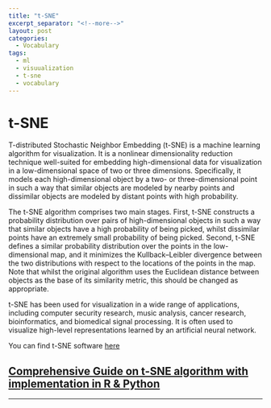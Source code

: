 ```yaml
---
title: "t-SNE"
excerpt_separator: "<!--more-->"
layout: post
categories:
  - Vocabulary
tags:
  - ml
  - visuualization
  - t-sne
  - vocabulary
---
```



# t-SNE

T-distributed Stochastic Neighbor Embedding (t-SNE) is a  <!--more-->  machine learning algorithm for visualization. It is a nonlinear dimensionality reduction technique well-suited for embedding high-dimensional data for visualization in a low-dimensional space of two or three dimensions. Specifically, it models each high-dimensional object by a two- or three-dimensional point in such a way that similar objects are modeled by nearby points and dissimilar objects are modeled by distant points with high probability.

The t-SNE algorithm comprises two main stages. First, t-SNE constructs a probability distribution over pairs of high-dimensional objects in such a way that similar objects have a high probability of being picked, whilst dissimilar points have an extremely small probability of being picked. Second, t-SNE defines a similar probability distribution over the points in the low-dimensional map, and it minimizes the Kullback–Leibler divergence between the two distributions with respect to the locations of the points in the map. Note that whilst the original algorithm uses the Euclidean distance between objects as the base of its similarity metric, this should be changed as appropriate.

t-SNE has been used for visualization in a wide range of applications, including computer security research, music analysis, cancer research, bioinformatics, and biomedical signal processing. It is often used to visualize high-level representations learned by an artificial neural network.

You can find t-SNE software [here](https://lvdmaaten.github.io/software/)


## [Comprehensive Guide on t-SNE algorithm with implementation in R & Python](https://www.analyticsvidhya.com/blog/2017/01/t-sne-implementation-r-python/)















-------
